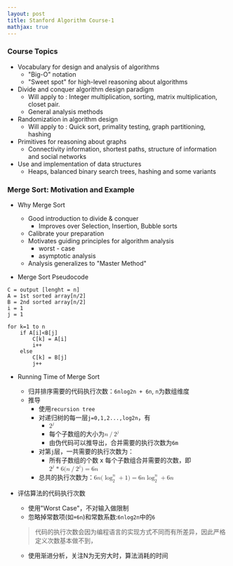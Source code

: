 ```yaml
---
layout: post
title: Stanford Algorithm Course-1
mathjax: true
---
```


### Course Topics
- Vocabulary for design and analysis of algorithms
    - "Big-O" notation
    - "Sweet spot" for high-level reasoning about algorithms
- Divide and conquer algorithm design paradigm
    - Will apply to : Integer multiplication, sorting, matrix multiplication, closet pair.
    - General analysis methods
- Randomization in algorithm design
    - Will apply to : Quick sort, primality testing, graph partitioning, hashing
- Primitives for reasoning about graphs
    - Connectivity information, shortest paths, structure of information and social networks
- Use and implementation of data structures
    - Heaps, balanced binary search trees, hashing and some variants

### Merge Sort: Motivation and Example

- Why Merge Sort
    - Good introduction to divide & conquer
        - Improves over Selection, Insertion, Bubble sorts
    - Calibrate your preparation
    - Motivates guiding principles for algorithm analysis
        - worst - case
        - asymptotic analysis
    - Analysis generalizes to "Master Method"

- Merge Sort Pseudocode

```
C = output [lenght = n]
A = 1st sorted array[n/2]
B = 2nd sorted array[n/2]
i = 1
j = 1

for k=1 to n
    if A[i]<B[j]
        C[k] = A[i]
        i++
    else
        C[k] = B[j]
        j++
```

- Running Time of Merge Sort
    - 归并排序需要的代码执行次数：`6nlog2n + 6n`, `n`为数组维度
    - 推导
        - 使用`recursion tree`
        - 对递归树的每一层`j=0,1,2...,log2n`，有
            - <math><msup><mi>2</mi><mi>j</mi></msup></math/>个节点，每个节点代表一个需要继续递归的子数组
            - 每个子数组的大小为<math><mi>n</mi><mo>/</mo><msup><mi>2</mi><mi>j</mi></msup></math>
            - 由伪代码可以推导出，合并需要的执行次数为`6m`
        - 对第`j`层，一共需要的执行次数为：
            - 所有子数组的个数 x 每个子数组合并需要的次数，即<math><msup><mi>2</mi><mi>j</mi></msup><mo> * </mo><mn>6</mn><mo stretchy="false">(</mo><mi>n</mi><mo>/</mo><msup><mi>2</mi><mi>j</mi></msup><mo stretchy="false">)</mo><mo>=</mo><mn>6</mn><mi>n</mi></math/>
        - 总共的执行次数为：<math><mn>6</mn><mi>n</mi><mo stretchy="false">(</mo><msubsup><mo>log</mo><mn>2</mn><mi>n</mi></msubsup><mo>+</mo><mn>1</mn><mo stretchy="false">)</mo><mo>=</mo><mn>6</mn><mi>n</mi><msubsup><mo>log</mo><mn>2</mn><mi>n</mi></msubsup><mo>+</mo><mn>6</mn><mi>n</mi></math>

- 评估算法的代码执行次数
    - 使用"Worst Case"，不对输入做限制
    - 忽略掉常数项(如`+6n`)和常数系数:`6nlog2n`中的`6`
    > 代码的执行次数会因为编程语言的实现方式不同而有所差异，因此严格定义次数基本做不到，
    - 使用渐进分析，关注N为无穷大时，算法消耗的时间
        


    